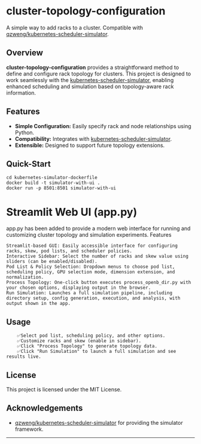 # cluster-topology-configuration

A simple way to add racks to a cluster. Compatible with [qzweng/kubernetes-scheduler-simulator](https://github.com/qzweng/kubernetes-scheduler-simulator).

## Overview

**cluster-topology-configuration** provides a straightforward method to define and configure rack topology for clusters. This project is designed to work seamlessly with the [kubernetes-scheduler-simulator](https://github.com/qzweng/kubernetes-scheduler-simulator), enabling enhanced scheduling and simulation based on topology-aware rack information.

## Features

- **Simple Configuration:** Easily specify rack and node relationships using Python.
- **Compatibility:** Integrates with [kubernetes-scheduler-simulator](https://github.com/qzweng/kubernetes-scheduler-simulator).
- **Extensible:** Designed to support future topology extensions.

## Quick-Start
```
cd kubernetes-simulator-dockerfile
docker build -t simulator-with-ui .
docker run -p 8501:8501 simulator-with-ui
```


# Streamlit Web UI (app.py)

app.py has been added to provide a modern web interface for running and customizing cluster topology and simulation experiments.
Features

    Streamlit-based GUI: Easily accessible interface for configuring racks, skew, pod lists, and scheduler policies.
    Interactive Sidebar: Select the number of racks and skew value using sliders (can be enabled/disabled).
    Pod List & Policy Selection: Dropdown menus to choose pod list, scheduling policy, GPU selection mode, dimension extension, and normalization.
    Process Topology: One-click button executes process_openb_dir.py with your chosen options, displaying output in the browser.
    Run Simulation: Launches a full simulation pipeline, including directory setup, config generation, execution, and analysis, with output shown in the app.

## Usage

```Use the web interface to:
    ✅Select pod list, scheduling policy, and other options.
    ✅Customize racks and skew (enable in sidebar).
    ✅Click "Process Topology" to generate topology data.
    ✅Click "Run Simulation" to launch a full simulation and see results live.
```
## License

This project is licensed under the MIT License.

## Acknowledgements

- [qzweng/kubernetes-scheduler-simulator](https://github.com/qzweng/kubernetes-scheduler-simulator) for providing the simulator framework.

---
